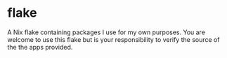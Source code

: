 # flake
A Nix flake containing packages I use for my own purposes. You are welcome to use this flake but is your responsibility to verify the source of the the apps provided.
